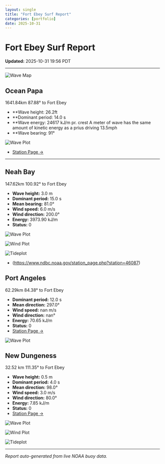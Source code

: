 ```yaml
---
layout: single
title: "Fort Ebey Surf Report"
categories: [portfolio]
date: 2025-10-31
---
```


# Fort Ebey Surf Report
**Updated:** 2025-10-31 19:56 PDT

---
![Wave Map](/plots/maps/pacific.png)

## Ocean Papa 
1641.84km 87.88° to Fort Ebey
- **Wave height: 26.2ft
- **Dominant period: 14.0 s
- **Wave energy: 24617 kJ/m pr. crest
A meter of wave has the same amount of kinetic energy as a prius driving 13.5mph
- **Wave bearing: 91°

![Wave Plot](/plots/waves/Ocean_Papa.png) 

- [Station Page →](https://www.ndbc.noaa.gov/station_page.php?station=46246)
---

## Neah Bay 
147.62km 100.92° to Fort Ebey

- **Wave height:** 3.0 m  
- **Dominant period:** 15.0 s  
- **Mean bearing:** 81.0°  
- **Wind speed:** 6.0 m/s  
- **Wind direction:** 200.0°  
- **Energy:** 3973.90 kJ/m 
- **Status:** 0  

![Wave Plot](/plots/waves/Neah_Bay.png)

![Wind Plot](/plots/wind/Neah_Bay.png) 

![Tideplot](/plots/tidecurrent/Neah_Bay.png) 

- (https://www.ndbc.noaa.gov/station_page.php?station=46087)



## Port Angeles 
62.29km 84.38° to Fort Ebey 
- **Dominant period:** 12.0 s  
- **Mean direction:** 297.0°  
- **Wind speed:** nan m/s  
- **Wind direction:** nan°  
- **Energy:** 70.65 kJ/m  
- **Status:** 0  
- [Station Page →](https://www.ndbc.noaa.gov/station_page.php?station=46267)

![Wave Plot](/plots/waves/Port_Angelis.png)



## New Dungeness 
32.52 km 111.35° to Fort Ebey 

- **Wave height:** 0.5 m  
- **Dominant period:** 4.0 s  
- **Mean direction:** 98.0°  
- **Wind speed:** 3.0 m/s  
- **Wind direction:** 80.0°  
- **Energy:** 7.85 kJ/m  
- **Status:** 0  
- [Station Page →](https://www.ndbc.noaa.gov/station_page.php?station=46088)

![Wave Plot](/plots/waves/New_Dungeness.png)

![Wind Plot](/plots/wind/New_Dungeness.png)

![Tideplot](/plots/tidecurrent/New_Dungeness.png)

---


*Report auto-generated from live NOAA buoy data.*

